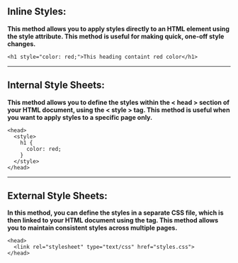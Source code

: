 ## Inline Styles:

**This method allows you to apply styles directly to an HTML element using the style attribute. This method is useful for making quick, one-off style changes.**

```
<h1 style="color: red;">This heading containt red color</h1>
```

<hr>

## Internal Style Sheets:

**This method allows you to define the styles within the < head > section of your HTML document, using the < style > tag. This method is useful when you want to apply styles to a specific page only.**

```
<head>
  <style>
    h1 {
      color: red;
    }
  </style>
</head>
```

<hr>

## External Style Sheets:

**In this method, you can define the styles in a separate CSS file, which is then linked to your HTML document using the <link> tag. This method allows you to maintain consistent styles across multiple pages.**

```
<head>
  <link rel="stylesheet" type="text/css" href="styles.css">
</head>

```

